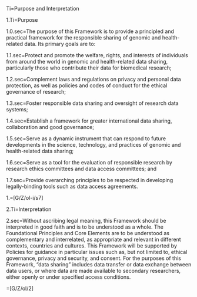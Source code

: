 Ti=Purpose and Interpretation

1.Ti=Purpose

1.0.sec=The purpose of this Framework is to provide a principled and practical framework for the responsible sharing of genomic and health-related data. Its primary goals are to:

1.1.sec=Protect and promote the welfare, rights, and interests of individuals from around the world in genomic and health-related data sharing, particularly those who contribute their data for biomedical research;

1.2.sec=Complement laws and regulations on privacy and personal data protection, as well as policies and codes of conduct for the ethical governance of research;

1.3.sec=Foster responsible data sharing and oversight of research data systems;

1.4.sec=Establish a framework for greater international data sharing, collaboration and good governance;

1.5.sec=Serve as a dynamic instrument that can respond to future developments in the science, technology, and practices of genomic and health-related data sharing;

1.6.sec=Serve as a tool for the evaluation of responsible research by research ethics committees and data access committees; and

1.7.sec=Provide overarching principles to be respected in developing legally-binding tools such as data access agreements.

1.=[G/Z/ol-i/s7]

2.Ti=Interpretation

2.sec=Without ascribing legal meaning, this Framework should be interpreted in good faith and is to be understood as a whole. The Foundational Principles and Core Elements are to be understood as complementary and interrelated, as appropriate and relevant in different contexts, countries and cultures. This Framework will be supported by Policies for guidance in particular issues such as, but not limited to, ethical governance, privacy and security, and consent. For the purposes of this Framework, “data sharing” includes data transfer or data exchange between data users, or where data are made available to secondary researchers, either openly or under specified access conditions.


=[G/Z/ol/2]
